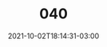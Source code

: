 ---
title: "040"
date: 2021-10-02T18:14:31-03:00
draft: false
autorias: ["Guilherme Vieira"]
plataformas: ["Processing"]
descricao: "Um círculo é desfocado 100 vezes."
autorias_url: ["https://guilhermevieira.info"]
url: "/formas/040"
---